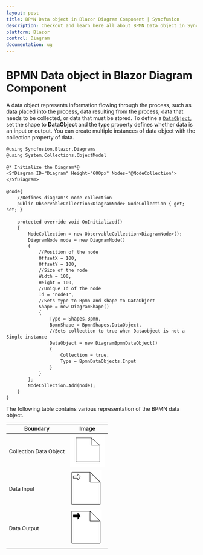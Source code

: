 ```yaml
---
layout: post
title: BPMN Data object in Blazor Diagram Component | Syncfusion
description: Checkout and learn here all about BPMN Data object in Syncfusion Blazor Diagram component and much more.
platform: Blazor
control: Diagram
documentation: ug
---
```


# BPMN Data object in Blazor Diagram Component

A data object represents information flowing through the process, such as data placed into the process, data resulting from the process, data that needs to be collected, or data that must be stored. To define a [`DataObject`](https://help.syncfusion.com/cr/blazor/Syncfusion.Blazor.Diagrams.DiagramShape.html#Syncfusion_Blazor_Diagrams_DiagramShape_DataObject), set the shape to **DataObject** and the type property defines whether data is an input or output. You can create multiple instances of data object with the collection property of data.

```cshtml
@using Syncfusion.Blazor.Diagrams
@using System.Collections.ObjectModel

@* Initialize the Diagram*@
<SfDiagram ID="Diagram" Height="600px" Nodes="@NodeCollection">
</SfDiagram>

@code{
    //Defines diagram's node collection
    public ObservableCollection<DiagramNode> NodeCollection { get; set; }

    protected override void OnInitialized()
    {
        NodeCollection = new ObservableCollection<DiagramNode>();
        DiagramNode node = new DiagramNode()
        {
            //Position of the node
            OffsetX = 100,
            OffsetY = 100,
            //Size of the node
            Width = 100,
            Height = 100,
            //Unique Id of the node
            Id = "node1",
            //Sets type to Bpmn and shape to DataObject
            Shape = new DiagramShape()
            {
                Type = Shapes.Bpmn,
                BpmnShape = BpmnShapes.DataObject,
                //Sets collection to true when Dataobject is not a Single instance
                DataObject = new DiagramBpmnDataObject()
                {
                    Collection = true,
                    Type = BpmnDataObjects.Input
                }
            }
        };
        NodeCollection.Add(node);
    }
}
```

The following table contains various representation of the BPMN data object.

| Boundary | Image |
| -------- | -------- |
| Collection Data Object | ![Collection Data BPMN Shape](../images/Dataobject.png) |
| Data Input | ![Data Input BPMN Shape](../images/DataInput.png) |
| Data Output | ![Data Output BPMN Shape](../images/DataOutput.png) |